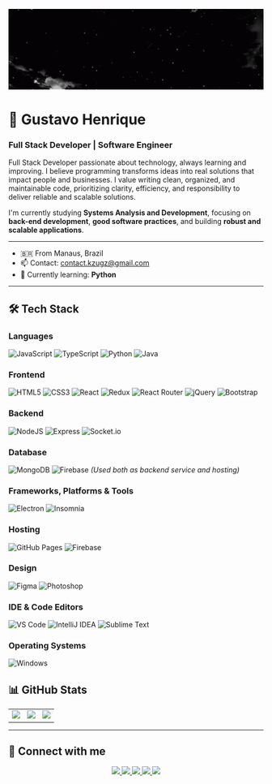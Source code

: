 <p align="center">
  <img src="assets/banner.gif" alt="Pixelated animated banner" width="600" />
</p>

# 👋 Gustavo Henrique

### Full Stack Developer | Software Engineer

Full Stack Developer passionate about technology, always learning and improving. I believe programming transforms ideas into real solutions that impact people and businesses. I value writing clean, organized, and maintainable code, prioritizing clarity, efficiency, and responsibility to deliver reliable and scalable solutions.

I'm currently studying **Systems Analysis and Development**, focusing on **back-end development**, **good software practices**, and building **robust and scalable applications**.

---

- 🇧🇷 From Manaus, Brazil
- 📫 Contact: [contact.kzugz@gmail.com](mailto:contact.kzugz@gmail.com)
- 🚀 Currently learning: **Python**

---

## 🛠️ Tech Stack

### Languages
![JavaScript](https://img.shields.io/badge/JavaScript-F7DF1E?style=for-the-badge&logo=javascript&logoColor=000)
![TypeScript](https://img.shields.io/badge/TypeScript-007ACC?style=for-the-badge&logo=typescript&logoColor=white)
![Python](https://img.shields.io/badge/Python-3670A0?style=for-the-badge&logo=python&logoColor=ffdd54)
![Java](https://img.shields.io/badge/Java-ED8B00?style=for-the-badge&logo=java&logoColor=white)

### Frontend
![HTML5](https://img.shields.io/badge/HTML5-E34F26?style=for-the-badge&logo=html5&logoColor=white)
![CSS3](https://img.shields.io/badge/CSS3-1572B6?style=for-the-badge&logo=css3&logoColor=white)
![React](https://img.shields.io/badge/React-20232a?style=for-the-badge&logo=react&logoColor=61DAFB)
![Redux](https://img.shields.io/badge/Redux-593d88?style=for-the-badge&logo=redux&logoColor=white)
![React Router](https://img.shields.io/badge/React_Router-CA4245?style=for-the-badge&logo=react-router&logoColor=white)
![jQuery](https://img.shields.io/badge/jQuery-0769AD?style=for-the-badge&logo=jquery&logoColor=white)
![Bootstrap](https://img.shields.io/badge/Bootstrap-563D7C?style=for-the-badge&logo=bootstrap&logoColor=white)

### Backend
![NodeJS](https://img.shields.io/badge/Node.js-339933?style=for-the-badge&logo=nodedotjs&logoColor=white)
![Express](https://img.shields.io/badge/Express.js-000000?style=for-the-badge&logo=express&logoColor=white)
![Socket.io](https://img.shields.io/badge/Socket.io-black?style=for-the-badge&logo=socket.io&logoColor=white)

### Database
![MongoDB](https://img.shields.io/badge/MongoDB-4EA94B?style=for-the-badge&logo=mongodb&logoColor=white)
![Firebase](https://img.shields.io/badge/Firebase-039BE5?style=for-the-badge&logo=firebase&logoColor=white) *(Used both as backend service and hosting)*

### Frameworks, Platforms & Tools
![Electron](https://img.shields.io/badge/Electron-191970?style=for-the-badge&logo=Electron&logoColor=white)
![Insomnia](https://img.shields.io/badge/Insomnia-4000BF?style=for-the-badge&logo=insomnia&logoColor=white)

### Hosting
![GitHub Pages](https://img.shields.io/badge/GitHub_Pages-121013?style=for-the-badge&logo=github&logoColor=white)
![Firebase](https://img.shields.io/badge/Firebase-039BE5?style=for-the-badge&logo=firebase&logoColor=white)

### Design
![Figma](https://img.shields.io/badge/Figma-F24E1E?style=for-the-badge&logo=figma&logoColor=white)
![Photoshop](https://img.shields.io/badge/Photoshop-31A8FF?style=for-the-badge&logo=adobe-photoshop&logoColor=black)

### IDE & Code Editors
![VS Code](https://img.shields.io/badge/VS_Code-0078D4?style=for-the-badge&logo=visual-studio-code&logoColor=white)
![IntelliJ IDEA](https://img.shields.io/badge/IntelliJ_IDEA-000000?style=for-the-badge&logo=intellij-idea&logoColor=white)
![Sublime Text](https://img.shields.io/badge/Sublime_Text-FF9800?style=for-the-badge&logo=sublime-text&logoColor=white)

### Operating Systems
![Windows](https://img.shields.io/badge/Windows-0078D6?style=for-the-badge&logo=windows&logoColor=white)

## 📊 GitHub Stats

<table>
  <tr>
    <td><img src="https://github-readme-stats.vercel.app/api?username=kzugz&show_icons=true&theme=dark&include_all_commits=true&count_private=true"/></td>
    <td><img src="https://github-readme-stats.vercel.app/api/top-langs/?username=kzugz&layout=compact&langs_count=6&theme=dark"/></td>
    <td><img src="https://github-readme-streak-stats.herokuapp.com/?user=kzugz&stroke=ffffff&background=1c1917&ring=ec4899&fire=ec4899&currStreakNum=ffffff&currStreakLabel=ec4899&sideNums=ffffff&sideLabels=ffffff&dates=ffffff&hide_border=true"/></td>
  </tr>
</table>

---

## 🤝 Connect with me

<p align="center">
  <a href="https://github.com/kzugz" target="_blank" rel="noopener noreferrer">
    <img src="https://img.shields.io/badge/GitHub-100000?style=for-the-badge&logo=github&logoColor=white"/>
  </a>
  <a href="https://linkedin.com/in/gustavo-henrique-915636250" target="_blank" rel="noopener noreferrer">
    <img src="https://img.shields.io/badge/LinkedIn-0077B5?style=for-the-badge&logo=linkedin&logoColor=white"/>
  </a>
  <a href="https://instagram.com/kzugzz" target="_blank" rel="noopener noreferrer">
    <img src="https://img.shields.io/badge/Instagram-E4405F?style=for-the-badge&logo=instagram&logoColor=white"/>
  </a>
  <a href="https://discord.gg/GcR9DEzHha" target="_blank" rel="noopener noreferrer">
    <img src="https://img.shields.io/badge/Discord-7289DA?style=for-the-badge&logo=discord&logoColor=white"/>
  </a>
  <a href="mailto:contact.kzugz@gmail.com" target="_blank" rel="noopener noreferrer">
    <img src="https://img.shields.io/badge/Gmail-333333?style=for-the-badge&logo=gmail&logoColor=white"/>
  </a>
</p>

